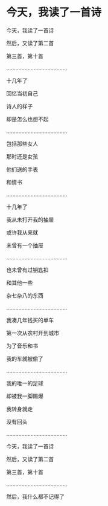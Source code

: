 今天，我读了一首诗
====
今天，我读了一首诗

然后，又读了第二首

第三首，第十首    

........................................

十几年了

回忆当初自己

诗人的样子

却是怎么也想不起

........................................

包括那些女人

那时还是女孩

他们送的手表

和情书

........................................

十几年了

我从未打开我的抽屉

或许我从来就

未曾有一个抽屉

........................................

也未曾有过钥匙扣

和其他一些

杂七杂八的东西

........................................

我凑几年钱买的单车

第一次从农村开到城市

为了音乐和书

我的车就被偷了

........................................

我的唯一的足球

却被我一脚踢爆

我转身就走

没有回头

........................................

今天，我读了一首诗

然后，又读了第二首

第三首，第十首

........................................

然后，我什么都不记得了